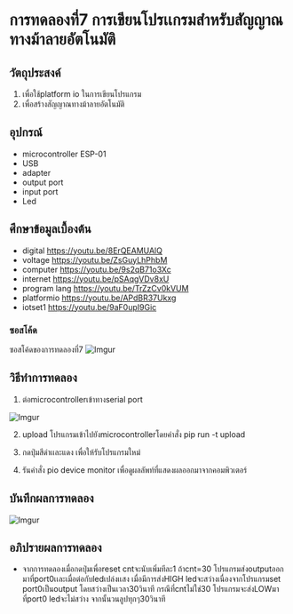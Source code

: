 # การทดลองที่7 การเขียนโปรเเกรมสำหรับสัญญาณทางม้าลายอัตโนมัติ

## วัตถุประสงค์
1. เพื่อใช้platform io ในการเขียนโปรแกรม
2. เพื่อสร้างสัญญาณทางม้าลายอัตโนมัติ

## อุปกรณ์
* microcontroller ESP-01
* USB
* adapter
* output port
* input port
* Led

## ศึกษาข้อมูลเบื้องต้น
  * digital https://youtu.be/8ErQEAMUAlQ 
  * voltage https://youtu.be/ZsGuyLhPhbM
  * computer https://youtu.be/9s2qB71o3Xc
  * internet https://youtu.be/pSAqgVDv8xU
  * program lang https://youtu.be/TrZzCv0kVUM
  * platformio https://youtu.be/APdBR37Ukxg
  * iotset1 https://youtu.be/9aF0upI9Gic
  
### ซอสโค้ด
ซอสโค้ดของการทดลองที่7 ![Imgur](https://imgur.com/NZaWt7d.jpg)

## วิธีทำการทดลอง
1. ต่อmicrocontrollerเข้าทางserial port

![Imgur](https://imgur.com/TVfw2Hb.jpg)


2. upload โปรแกรมเข้าไปยังmicrocontrollerโดยคำสั่ง  pip run -t upload

3. กดปุ่มสีดำเเละแดง เพื่อให้รับโปรแกรมใหม่

4. รันคำสั่ง pio device monitor เพื่อดูผลลัพท์ที่แสดงผลออกมาจากคอมพิวเตอร์

## บันทึกผลการทดลอง

![Imgur](https://imgur.com/NZaWt7d.jpg)

## อภิปรายผลการทดลอง
* จากการทดลองเมื่อกดปุ่มเพื่อreset cntจะนับเพิ่มทีละ1 ถ้าcnt=30 โปรแกรมส่งoutputออกมาที่port0เเละเมื่อต่อกับledเปล่งเเสง เมื่อมีการส่งHIGH ledจะสว่างเนื่องจากโปรแกรมset port0เป็นoutput โดยสว่างเป็นเวลา30วินาที 
กรณีที่cntไม่ใช่30 โปรแกรมจะส่งLOWมาที่port0 ledจะไม่สว่าง จากนั้นวนลูปทุกๆ30วินาที

